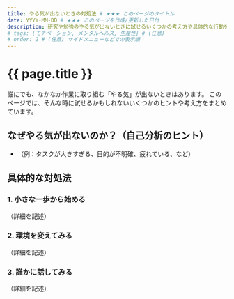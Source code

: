 ```yaml
---
title: やる気が出ないときの対処法 # ★★★ このページのタイトル
date: YYYY-MM-DD # ★★★ このページを作成/更新した日付
description: 研究や勉強のやる気が出ないときに試せるいくつかの考え方や具体的な行動をまとめました。 # (任意) ページの説明
# tags: [モチベーション, メンタルヘルス, 生産性] # (任意)
# order: 2 # (任意) サイドメニューなどでの表示順
---
```


# {{ page.title }}
誰にでも、なかなか作業に取り組む「やる気」が出ないときはあります。
このページでは、そんな時に試せるかもしれないいくつかのヒントや考え方をまとめています。

## なぜやる気が出ないのか？（自己分析のヒント）

* （例：タスクが大きすぎる、目的が不明確、疲れている、など）

## 具体的な対処法

### 1. 小さな一歩から始める

（詳細を記述）

### 2. 環境を変えてみる

（詳細を記述）

### 3. 誰かに話してみる

（詳細を記述）